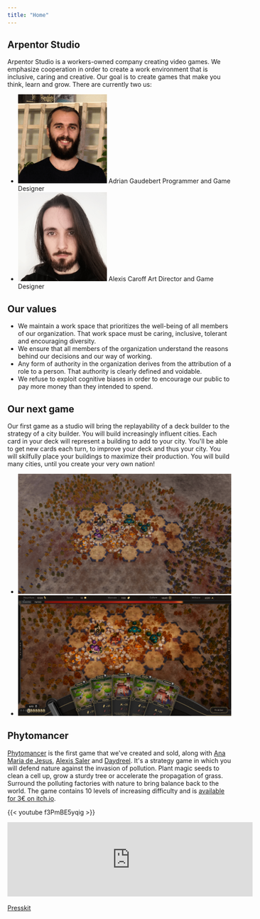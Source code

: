 ```yaml
---
title: "Home"
---
```


<section>

## Arpentor Studio

Arpentor Studio is a workers-owned company creating video games. We emphasize cooperation in order to create a work environment that is inclusive, caring and creative. Our goal is to create games that make you think, learn and grow. There are currently two us:

<ul class="employees">
    <li>
        <img src="/img/portraits/Adrian.png" alt="Portrait de Adrian Gaudebert">
        <span class="name">Adrian Gaudebert</span>
        <span>Programmer and Game Designer</span>
    </li>
    <li>
        <img src="/img/portraits/Alexis.png" alt="Portrait de Alexis Caroff">
        <span class="name">Alexis Caroff</span>
        <span>Art Director and Game Designer</span>
    </li>
</ul>
</section>

<section>

## Our values

- We maintain a work space that prioritizes the well-being of all members of our organization. That work space must be caring, inclusive, tolerant and encouraging diversity.
- We ensure that all members of the organization understand the reasons behind our decisions and our way of working.
- Any form of authority in the organization derives from the attribution of a role to a person. That authority is clearly defined and voidable.
- We refuse to exploit cognitive biases in order to encourage our public to pay more money than they intended to spend.
</section>

<section>

## Our next game

Our first game as a studio will bring the replayability of a deck builder to the strategy of a city builder. You will build increasingly influent cities. Each card in your deck will represent a building to add to your city. You'll be able to get new cards each turn, to improve your deck and thus your city. You will skilfully place your buildings to maximize their production. You will build many cities, until you create your very own nation!

<ul class="home-images">
    <li>
        <a href="/img/decibu/concept-01.png" target="_blank"><img src="/img/decibu/concept-01.png" alt="Concept art 1 for our next game"></a>
    </li>
    <li>
        <a href="/img/decibu/concept-02.png" target="_blank"><img src="/img/decibu/concept-02.png" alt="Concept art 2 for our next game"></a>
    </li>
</ul>
</section>

<section class="phytomancer-home-content">

## Phytomancer

[Phytomancer](https://daydreel.itch.io/phytomancer) is the first game that we've created and sold, along with [Ana Maria de Jesus](https://www.artstation.com/jesuslovesyou), [Alexis Saler](https://www.fossilrecords.fr/) and [Daydreel](https://daydreel.itch.io/). It's a strategy game in which you will defend nature against the invasion of pollution. Plant magic seeds to clean a cell up, grow a sturdy tree or accelerate the propagation of grass. Surround the polluting factories with nature to bring balance back to the world. The game contains 10 levels of increasing difficulty and is [available for 3€ on itch.io](https://daydreel.itch.io/phytomancer).

{{< youtube f3PmBE5yqig >}}

<div class="itch-io-widget">
    <iframe src="https://itch.io/embed/1185198" width="552" height="167" frameborder="0"><a href="https://daydreel.itch.io/phytomancer">Phytomancer by Daydreel, alexis.saler, Akaroff, adngdb</a></iframe>
</div>

[Presskit](http://adrian.gaudebert.fr/en/phytomancer/)
</section>
